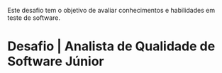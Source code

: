 
Este desafio tem o objetivo de avaliar conhecimentos e habilidades em teste de software.

# Desafio | Analista de Qualidade de Software Júnior #
